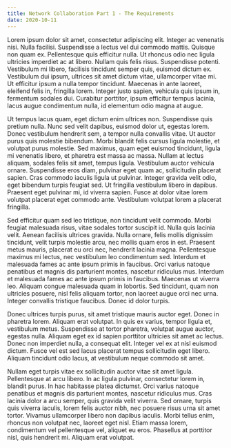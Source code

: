 ```yaml
---
title: Network Collaboration Part 1 - The Requirements
date: 2020-10-11
---
```


Lorem ipsum dolor sit amet, consectetur adipiscing elit. Integer ac venenatis nisi. Nulla facilisi. Suspendisse a lectus vel dui commodo mattis. Quisque non quam ex. Pellentesque quis efficitur nulla. Ut rhoncus odio nec ligula ultricies imperdiet ac at libero. Nullam quis felis risus. Suspendisse potenti. Vestibulum mi libero, facilisis tincidunt semper quis, euismod dictum ex. Vestibulum dui ipsum, ultrices sit amet dictum vitae, ullamcorper vitae mi. Ut efficitur ipsum a nulla tempor tincidunt. Maecenas in ante laoreet, eleifend felis in, fringilla lorem. Integer justo sapien, vehicula quis ipsum in, fermentum sodales dui. Curabitur porttitor, ipsum efficitur tempus lacinia, lacus augue condimentum nulla, id elementum odio magna at augue.

Ut tempus lacus quam, eget dictum enim ultrices non. Suspendisse quis pretium nulla. Nunc sed velit dapibus, euismod dolor ut, egestas lorem. Donec vestibulum hendrerit sem, a tempor nulla convallis vitae. Ut auctor purus quis molestie bibendum. Morbi blandit felis cursus ligula molestie, et volutpat purus molestie. Sed maximus, quam eget euismod tincidunt, ligula mi venenatis libero, et pharetra est massa ac massa. Nullam at lectus aliquam, sodales felis sit amet, tempus ligula. Vestibulum auctor vehicula ornare. Suspendisse eros diam, pulvinar eget quam ac, sollicitudin placerat sapien. Cras commodo iaculis ligula ut pulvinar. Integer gravida velit odio, eget bibendum turpis feugiat sed. Ut fringilla vestibulum libero in dapibus. Praesent eget pulvinar mi, id viverra sapien. Fusce at dolor vitae lorem volutpat placerat eget commodo ante. Vestibulum volutpat lorem a placerat fringilla.

Sed efficitur quam sed leo tristique, non tincidunt velit commodo. Morbi feugiat malesuada risus, vitae sodales tortor suscipit id. Nulla quis lacinia velit. Aenean facilisis ultrices gravida. Nulla ornare, felis mollis dignissim tincidunt, velit turpis molestie arcu, nec mollis quam eros in est. Praesent metus mauris, placerat eu orci nec, hendrerit lacinia magna. Pellentesque maximus mi lectus, nec vestibulum leo condimentum sed. Interdum et malesuada fames ac ante ipsum primis in faucibus. Orci varius natoque penatibus et magnis dis parturient montes, nascetur ridiculus mus. Interdum et malesuada fames ac ante ipsum primis in faucibus. Maecenas ut viverra leo. Aliquam congue malesuada quam in lobortis. Sed tincidunt, quam non ultricies posuere, nisl felis aliquam tortor, non laoreet augue orci nec urna. Integer convallis tristique faucibus. Donec id dolor turpis.

Donec ultrices turpis purus, sit amet tristique mauris auctor eget. Donec in pharetra lorem. Aliquam erat volutpat. In quis ex varius, tempor ligula et, vestibulum metus. Suspendisse at tortor pharetra, volutpat augue auctor, egestas nulla. Aliquam eget ex id sapien porttitor ultricies sit amet ac lectus. Donec non imperdiet nulla, a consequat elit. Integer vel ex at nisl euismod dictum. Fusce vel est sed lacus placerat tempus sollicitudin eget libero. Aliquam tincidunt odio lacus, at vestibulum neque commodo sit amet.

Nullam eget turpis vitae ex sollicitudin auctor vitae sit amet ligula. Pellentesque at arcu libero. In ac ligula pulvinar, consectetur lorem in, blandit purus. In hac habitasse platea dictumst. Orci varius natoque penatibus et magnis dis parturient montes, nascetur ridiculus mus. Cras lacinia dolor a arcu semper, quis gravida velit viverra. Sed ornare, turpis quis viverra iaculis, lorem felis auctor nibh, nec posuere risus urna sit amet tortor. Vivamus ullamcorper libero non dapibus iaculis. Morbi tellus enim, rhoncus non volutpat nec, laoreet eget nisl. Etiam massa lorem, condimentum vel pellentesque vel, aliquet eu eros. Phasellus at porttitor nisl, quis hendrerit mi. Aliquam erat volutpat.
